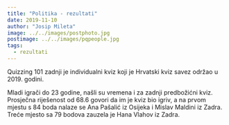 ```yaml
---
title: "Politika - rezultati"
date: 2019-11-10
author: "Josip Mileta"
image: ../../images/postphoto.jpg
postimage: ../../images/pqpeople.jpg
tags:
  - rezultati
---
```


Quizzing 101 zadnji je individualni kviz koji je Hrvatski kviz savez održao u 2019. godini.

Mladi igrači do 23 godine, našli su vremena i za zadnji predbožićni kviz. Prosječna riješenost od 68.6 govori da im je kviz bio igriv, a na prvom mjestu s 84 boda nalaze se Ana Pašalić iz Osijeka i Mislav Maldini iz Zadra. Treće mjesto sa 79 bodova zauzela je Hana Vlahov iz Zadra.
